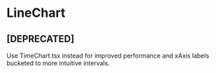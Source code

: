 # LineChart

## [DEPRECATED]

Use TimeChart.tsx instead for improved performance and xAxis labels bucketed to more intuitive intervals.
